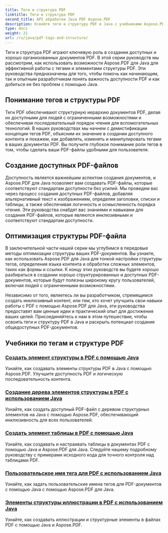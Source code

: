 ```yaml
---
title: Теги и структура PDF
linktitle: Теги и структура PDF
second_title: API обработки Java PDF Aspose.PDF
description: Освойте теги и структуру PDF в Java с учебниками Aspose.PDF для Java. Создавайте доступные и организованные PDF-файлы без усилий.
type: docs
weight: 21
url: /ru/java/pdf-tags-and-structure/
---
```

Теги и структура PDF играют ключевую роль в создании доступных и хорошо организованных документов PDF. В этой серии руководств мы рассмотрим, как использовать возможности Aspose.PDF для Java для эффективной работы с тегами и элементами структуры PDF. Эти руководства предназначены для того, чтобы помочь как начинающим, так и опытным разработчикам понять важность доступности PDF и как добиться ее без проблем с помощью Java.

## Понимание тегов и структуры PDF

Теги PDF обеспечивают структурную иерархию документов PDF, делая их доступными для людей с ограниченными возможностями и обеспечивая последовательный порядок чтения для вспомогательных технологий. В наших руководствах мы начнем с демистификации концепции тегов PDF, объясним их значение в создании доступного контента и покажем, как добавлять, изменять и манипулировать тегами в ваших документах PDF. Вы получите глубокое понимание роли тегов в том, чтобы сделать ваши PDF-файлы удобными для пользователя.

## Создание доступных PDF-файлов

Доступность является важнейшим аспектом создания документов, и Aspose.PDF для Java позволяет вам создавать PDF-файлы, которые соответствуют стандартам доступности без усилий. Мы проведем вас через процесс создания доступных PDF-файлов, добавляя альтернативный текст к изображениям, определяя заголовки, списки и таблицы, а также обеспечивая логичность и осмысленность порядка чтения. Эти руководства снабдят вас знаниями и навыками для создания PDF-файлов, которые являются инклюзивными и соответствуют стандартам доступности.

## Оптимизация структуры PDF-файла

В заключительной части нашей серии мы углубимся в передовые методы оптимизации структуры ваших PDF-документов. Вы узнаете, как использовать Aspose.PDF для Java для тонкой настройки структуры тегов, определения языка контента и обработки сложных элементов, таких как формы и ссылки. К концу этих руководств вы будете хорошо разбираться в создании хорошо структурированных и доступных PDF-документов, которые будут полезны широкому кругу пользователей, включая людей с ограниченными возможностями.

Независимо от того, являетесь ли вы разработчиком, стремящимся создать инклюзивный контент, или тем, кто хочет улучшить свои навыки работы с PDF с помощью Aspose.PDF для Java, эти руководства предоставят вам ценные идеи и практический опыт для достижения ваших целей. Присоединяйтесь к нам в этом путешествии, чтобы освоить теги и структуру PDF в Java и раскрыть потенциал создания общедоступных PDF-документов.

## Учебники по тегам и структуре PDF
### [Создать элемент структуры в PDF с помощью Java](./create-structure-element-in-pdf-using-java/)
Узнайте, как создавать элементы структуры PDF в Java с помощью Aspose.PDF. Улучшите доступность PDF и логическую последовательность контента.
### [Создание дерева элементов структуры в PDF с использованием Java](./create-structure-element-tree-in-pdf-using-java/)
Узнайте, как создать доступный PDF-файл с деревом структурных элементов на Java с помощью Aspose.PDF, обеспечивающий инклюзивность для всех пользователей.
### [Создать элемент таблицы в PDF с помощью Java](./create-table-element-in-pdf-using-java/)
Узнайте, как создавать и настраивать таблицы в документах PDF с помощью Java и Aspose.PDF для Java. Следуйте нашему подробному руководству с примерами исходного кода для точного контроля над таблицами PDF.
### [Пользовательское имя тега для PDF с использованием Java](./custom-tag-name-for-pdf-using-java/)
Узнайте, как задать пользовательские имена тегов для PDF-документов с помощью Java с помощью Aspose.PDF для Java.
### [Элементы структуры иллюстрации в PDF с использованием Java](./illustration-structure-elements-in-pdf-using-java/)
Узнайте, как создавать иллюстрации и структурные элементы в файлах PDF с помощью Java и Aspose.PDF.